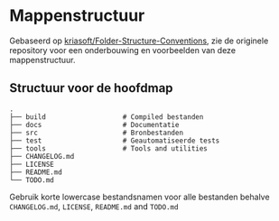 # Mappenstructuur
Gebaseerd op [kriasoft/Folder-Structure-Conventions](https://github.com/kriasoft/Folder-Structure-Conventions), zie de originele repository voor een onderbouwing en voorbeelden van deze mappenstructuur.

## Structuur voor de hoofdmap

    .
    ├── build                   # Compiled bestanden
    ├── docs                    # Documentatie
    ├── src                     # Bronbestanden
    ├── test                    # Geautomatiseerde tests
    ├── tools                   # Tools and utilities
    ├── CHANGELOG.md
    ├── LICENSE
    ├── README.md
    └── TODO.md
    
Gebruik korte lowercase bestandsnamen voor alle bestanden behalve
`CHANGELOG.md`, `LICENSE`, `README.md` and `TODO.md`
